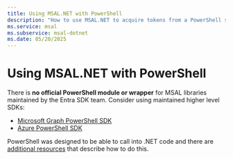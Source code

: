 ```yaml
---
title: Using MSAL.NET with PowerShell
description: "How to use MSAL.NET to acquire tokens from a PowerShell script."
ms.service: msal
ms.subservice: msal-dotnet
ms.date: 05/20/2025
---
```


# Using MSAL.NET with PowerShell

There is **no official PowerShell module or wrapper** for MSAL libraries maintained by the Entra SDK team. Consider using maintained higher level SDKs:

- [Microsoft Graph PowerShell SDK](/powershell/microsoftgraph/installation)
- [Azure PowerShell SDK](/powershell/azure/new-azureps-module-az)

PowerShell was designed to be able to call into .NET code and there are [additional resources](https://stackoverflow.com/questions/3079346/how-to-reference-net-assemblies-using-powershell) that describe how to do this.
